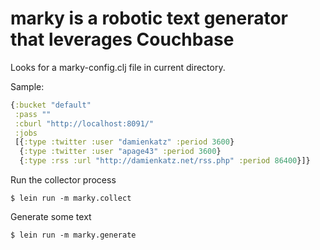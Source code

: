 # marky is a robotic text generator that leverages Couchbase

Looks for a marky-config.clj file in current directory.

Sample:

```clojure
{:bucket "default"
 :pass ""
 :cburl "http://localhost:8091/"
 :jobs
 [{:type :twitter :user "damienkatz" :period 3600}
  {:type :twitter :user "apage43" :period 3600}
  {:type :rss :url "http://damienkatz.net/rss.php" :period 86400}]}
```

Run the collector process

    $ lein run -m marky.collect

Generate some text

    $ lein run -m marky.generate

